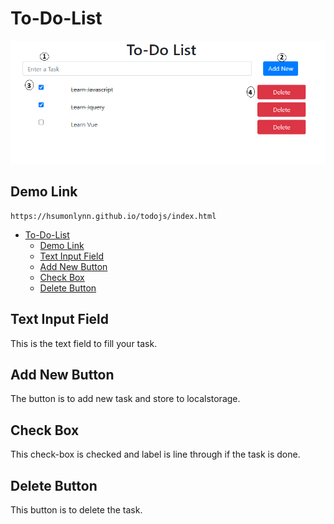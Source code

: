 # To-Do-List

![ToDo Image](image/todo.png)

## Demo Link
```
https://hsumonlynn.github.io/todojs/index.html

```


- [To-Do-List](#to-do-list)
  - [Demo Link](#demo-link)
  - [Text Input Field](#text-input-field)
  - [Add New Button](#add-new-button)
  - [Check Box](#check-box)
  - [Delete Button](#delete-button)

## Text Input Field

This is the text field to fill your task.

## Add New Button

The button is to add new task and store to localstorage.

## Check Box

This check-box is checked and label is line through if the task is done.

## Delete Button

This button is to delete the task.
